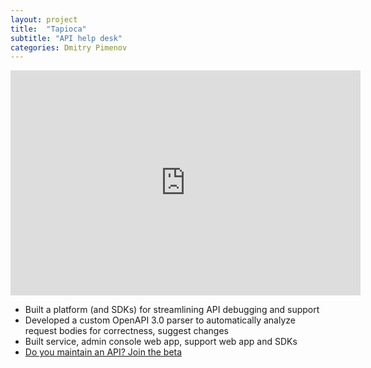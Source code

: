 ```yaml
---
layout: project
title:  "Tapioca"
subtitle: "API help desk"
categories: Dmitry Pimenov
---
```

<iframe
    src="https://player.vimeo.com/video/321909326"
    width="560"
    height="360"
    frameborder="0"
    allow="autoplay; fullscreen"
    allowfullscreen
>
</iframe>

- Built a platform (and SDKs) for streamlining API debugging and support
- Developed a custom OpenAPI 3.0 parser to automatically analyze request bodies for correctness, suggest changes
- Built service, admin console web app, support web app and SDKs 
- [Do you maintain an API? Join the beta](https://tapioca.help/)